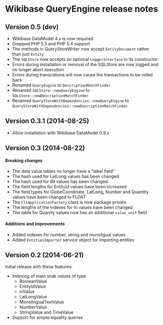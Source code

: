 # Wikibase QueryEngine release notes

## Version 0.5 (dev)

* Wikibase DataModel 4.x is now required
* Dropped PHP 5.3 and PHP 5.4 support
* The methods in QueryStoreWriter now accept `EntityDocument` rather than just `Entity`
* The `SQLStore` now accepts an optional `LoggerInterface` in its constructor
* Errors during installation or removal of the SQLStore are now logged and no longer abort execution
* Errors during transcations will now cause the transactions to be rolled back
* Renamed `QueryEngine` to `DescriptionMatchFinder`
* Renamed `SQLStore::newQueryEngine` to `SQLStore::newDescriptionMatchFinder`
* Renamed `QueryStoreWithDependencies::newQueryEngine` to `QueryStoreWithDependencies::newDescriptionMatchFinder`

## Version 0.3.1 (2014-08-25)

* Allow installation with Wikibase DataModel 0.9.x

## Version 0.3 (2014-08-22)

#### Breaking changes

* The data value tables no longer have a "label field"
* The hash used for LatLong values has been changed
* The hash used for IRI values has been changed
* The field lengths for EntityId values have been increased
* The field types for GlobeCoordinate, LatLong, Number and Quantity values have been changed to FLOAT
* The `CliApplicationFactory` class is now package private
* The lengths of the indexes for Iri values have been changed
* The table for Quanity values now has an additional `value_unit` field

#### Additions and improvements

* Added indexes for number, string and monoligual values
* Added `EntitiesImporter` service object for importing entities

## Version 0.2 (2014-06-21)

Initial release with these features:

* Indexing of main snak values of type
    * BooleanValue
    * EntityIdValue
    * IriValue
    * LatLongValue
    * MonolingualTextValue
    * NumberValue
    * StringValue and TimeValue
* Support for simple equality queries
